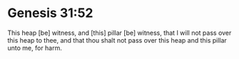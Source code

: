 # Genesis 31:52

This heap [be] witness, and [this] pillar [be] witness, that I will not pass over this heap to thee, and that thou shalt not pass over this heap and this pillar unto me, for harm.